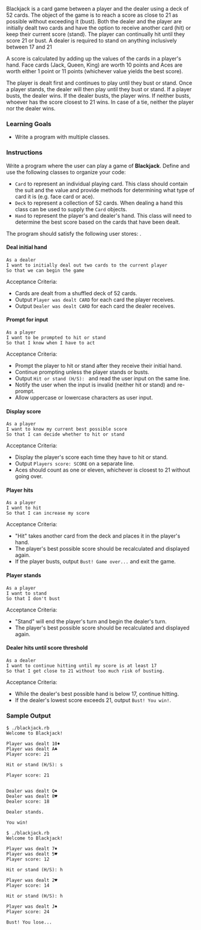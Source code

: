 Blackjack is a card game between a player and the dealer using a deck of 52 cards. The object of the game is to reach a score as close to 21 as possible without exceeding it (bust). Both the dealer and the player are initially dealt two cards and have the option to receive another card (hit) or keep their current score (stand). The player can continually hit until they score 21 or bust. A dealer is required to stand on anything inclusively between 17 and 21

A score is calculated by adding up the values of the cards in a player's hand. Face cards (Jack, Queen, King) are worth 10 points and Aces are worth either 1 point or 11 points (whichever value yields the best score).

The player is dealt first and continues to play until they bust or stand. Once a player stands, the dealer will then play until they bust or stand. If a player busts, the dealer wins. If the dealer busts, the player wins. If neither busts, whoever has the score closest to 21 wins. In case of a tie, neither the player nor the dealer wins.

### Learning Goals

* Write a program with multiple classes.

### Instructions

Write a program where the user can play a game of **Blackjack**. Define and use the following classes to organize your code:

* `Card` to represent an individual playing card. This class should contain the suit and the value and provide methods for determining what type of card it is (e.g. face card or ace).
* `Deck` to represent a collection of 52 cards. When dealing a hand this class can be used to supply the `Card` objects.
* `Hand` to represent the player's and dealer's hand. This class will need to determine the best score based on the cards that have been dealt.

The program should satisfy the following user stores:
.
#### Deal initial hand

```no-highlight
As a dealer
I want to initially deal out two cards to the current player
So that we can begin the game
```

Acceptance Criteria:

* Cards are dealt from a shuffled deck of 52 cards.
* Output `Player was dealt CARD` for each card the player receives.
* Output `Dealer was dealt CARD` for each card the dealer receives.

#### Prompt for input

```no-highlight
As a player
I want to be prompted to hit or stand
So that I know when I have to act
```

Acceptance Criteria:

* Prompt the player to hit or stand after they receive their initial hand.
* Continue prompting unless the player stands or busts.
* Output `Hit or stand (H/S): ` and read the user input on the same line.
* Notify the user when the input is invalid (neither hit or stand) and re-prompt.
* Allow uppercase or lowercase characters as user input.

#### Display score

```no-highlight
As a player
I want to know my current best possible score
So that I can decide whether to hit or stand
```

Acceptance Criteria:
* Display the player's score each time they have to hit or stand.
* Output `Players score: SCORE` on a separate line.
* Aces should count as one or eleven, whichever is closest to 21 without going over.

#### Player hits

```no-highlight
As a player
I want to hit
So that I can increase my score
```

Acceptance Criteria:

* "Hit" takes another card from the deck and places it in the player's hand.
* The player's best possible score should be recalculated and displayed again.
* If the player busts, output `Bust! Game over...` and exit the game.

#### Player stands

```no-highlight
As a player
I want to stand
So that I don't bust
```

Acceptance Criteria:

* "Stand" will end the player's turn and begin the dealer's turn.
* The player's best possible score should be recalculated and displayed again.

#### Dealer hits until score threshold

```no-highlight
As a dealer
I want to continue hitting until my score is at least 17
So that I get close to 21 without too much risk of busting.
```

Acceptance Criteria:

* While the dealer's best possible hand is below 17, continue hitting.
* If the dealer's lowest score exceeds 21, output `Bust! You win!`.

### Sample Output

```no-highlight
$ ./blackjack.rb
Welcome to Blackjack!

Player was dealt 10♦
Player was dealt A♣
Player score: 21

Hit or stand (H/S): s

Player score: 21


Dealer was dealt Q♠
Dealer was dealt 8♥
Dealer score: 18

Dealer stands.

You win!
```

```no-highlight
$ ./blackjack.rb
Welcome to Blackjack!

Player was dealt 7♦
Player was dealt 5♥
Player score: 12

Hit or stand (H/S): h

Player was dealt 2♥
Player score: 14

Hit or stand (H/S): h

Player was dealt J♠
Player score: 24

Bust! You lose...
```
